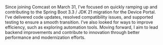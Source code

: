 Since joining Comcast on March 31, I’ve focused on quickly ramping up and contributing to the Spring Boot 3.3 / JDK 21 migration for the Device Portal. I’ve delivered code updates, resolved compatibility issues, and supported testing to ensure a smooth transition. I’ve also looked for ways to improve efficiency, such as exploring automation tools. Moving forward, I aim to lead backend improvements and contribute to innovation through better performance and modernization efforts.

